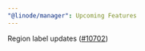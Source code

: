 ```yaml
---
"@linode/manager": Upcoming Features
---
```


Region label updates ([#10702](https://github.com/linode/manager/pull/10702))
